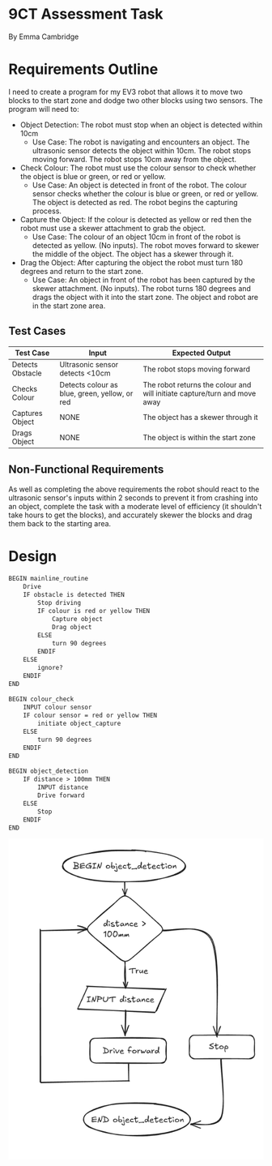 # 9CT Assessment Task
By Emma Cambridge  
# Requirements Outline
I need to create a program for my EV3 robot that allows it to move two blocks to the start zone and dodge two other blocks using two sensors. The program will need to:
- Object Detection: The robot must stop when an object is detected within 10cm
    - Use Case: The robot is navigating and encounters an object. The ultrasonic sensor detects the object within 10cm. The robot stops moving forward. The robot stops 10cm away from the object.
- Check Colour: The robot must use the colour sensor to check whether the object is blue or green, or red or yellow.
    - Use Case: An object is detected in front of the robot. The colour sensor checks whether the colour is blue or green, or red or yellow. The object is detected as red. The robot begins the capturing process.
- Capture the Object: If the colour is detected as yellow or red then the robot must use a skewer attachment to grab the object.
    - Use Case: The colour of an object 10cm in front of the robot is detected as yellow. (No inputs). The robot moves forward to skewer the middle of the object. The object has a skewer through it.
- Drag the Object: After capturing the object the robot must turn 180 degrees and return to the start zone.
    - Use Case: An object in front of the robot has been captured by the skewer attachment. (No inputs). The robot turns 180 degrees and drags the object with it into the start zone. The object and robot are in the start zone area.

## Test Cases
| Test Case | Input     | Expected Output   |
|---------- |---------- |----------------   |
| Detects Obstacle  |  Ultrasonic sensor detects <10cm   |   The robot stops moving forward   |
|  Checks Colour  | Detects colour as blue, green, yellow, or red |  The robot returns the colour and will initiate capture/turn and move away  |
| Captures Object  |  NONE  |  The object has a skewer through it |
| Drags Object | NONE | The object is within the start zone | 

## Non-Functional Requirements
As well as completing the above requirements the robot should react to the ultrasonic sensor's inputs within 2 seconds to prevent it from crashing into an object, complete the task with a moderate level of efficiency (it shouldn't take hours to get the blocks), and accurately skewer the blocks and drag them back to the starting area. 


# Design
~~~
BEGIN mainline_routine
    Drive
    IF obstacle is detected THEN
        Stop driving
        IF colour is red or yellow THEN
            Capture object
            Drag object
        ELSE
            turn 90 degrees
        ENDIF
    ELSE
        ignore?
    ENDIF
END
~~~

~~~
BEGIN colour_check
    INPUT colour sensor
    IF colour sensor = red or yellow THEN
        initiate object_capture
    ELSE
        turn 90 degrees
    ENDIF
END
~~~
~~~
BEGIN object_detection
    IF distance > 100mm THEN
        INPUT distance
        Drive forward
    ELSE
        Stop
    ENDIF
END
~~~

![Object Detection Flowchart](object_det.png "Object Detection")